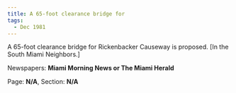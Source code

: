 ```yaml
---  
title: A 65-foot clearance bridge for  
tags:  
  - Dec 1981  
---  
```

  
A 65-foot clearance bridge for Rickenbacker Causeway is proposed. [In the South Miami Neighbors.]  
  
Newspapers: **Miami Morning News or The Miami Herald**  
  
Page: **N/A**, Section: **N/A** 
